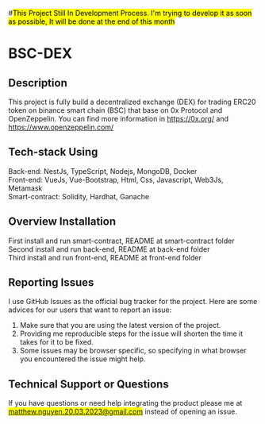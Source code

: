 #<mark>This Project Still In Development Process. I'm trying to develop it as soon as possible, It will be done at the end of this month</mark>
# BSC-DEX
## Description
This project is fully build a decentralized exchange (DEX) for trading ERC20 token on binance smart chain (BSC)
that base on 0x Protocol and OpenZeppelin. You can find more information in
https://0x.org/ and https://www.openzeppelin.com/
## Tech-stack Using
Back-end: NestJs, TypeScript, Nodejs, MongoDB, Docker </br>
Front-end: VueJs, Vue-Bootstrap, Html, Css, Javascript, Web3Js, Metamask </br>
Smart-contract: Solidity, Hardhat, Ganache </br>
## Overview Installation
First install and run smart-contract, README at smart-contract folder </br>
Second install and run back-end, README at back-end folder </br>
Third install and run front-end, README at front-end folder </br>

## Reporting Issues

I use GitHub Issues as the official bug tracker for the project. Here are some advices for our users that want to report an issue:

1. Make sure that you are using the latest version of the project.
2. Providing me reproducible steps for the issue will shorten the time it takes for it to be fixed.
3. Some issues may be browser specific, so specifying in what browser you encountered the issue might help.

## Technical Support or Questions

If you have questions or need help integrating the product please me at <mark>matthew.nguyen.20.03.2023@gmail.com</mark> instead of opening an issue.
